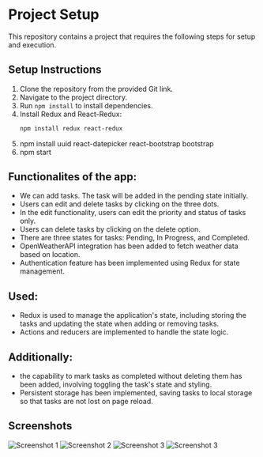 # Project Setup

This repository contains a project that requires the following steps for setup and execution.

## Setup Instructions

1. Clone the repository from the provided Git link.
2. Navigate to the project directory.
3. Run `npm install` to install dependencies.
4. Install Redux and React-Redux:
   ```bash
   npm install redux react-redux
5. npm install uuid react-datepicker react-bootstrap bootstrap 
6. npm start 

 ## Functionalites of the app:
-  We can add tasks. The task will be added in the pending state initially.
-  Users can edit and delete tasks by clicking on the three dots.
-  In the edit functionality, users can edit the priority and status of tasks only.
-  Users can delete tasks by clicking on the delete option.
-  There are three states for tasks: Pending, In Progress, and Completed.
-  OpenWeatherAPI integration has been added to fetch weather data based on location.
-  Authentication feature has been implemented using Redux for state management.
  
## Used:
- Redux is used to manage the application's state, including storing the tasks and updating the state when adding or removing tasks.
- Actions and reducers are implemented to handle the state logic.
  
## Additionally:
- the capability to mark tasks as completed without deleting them has been added, involving toggling the task's state and styling.
- Persistent storage has been implemented, saving tasks to local storage so that tasks are not lost on page reload.

## Screenshots

![Screenshot 1](./todo1.png)
![Screenshot 2](./todo2.png)
![Screenshot 3](./todo3.png)
![Screenshot 3](./todo4.png)
